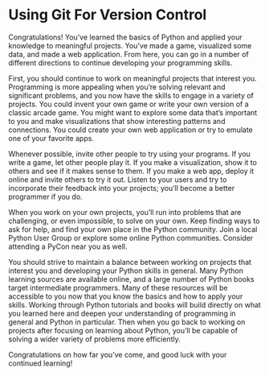 # Using Git For Version Control

Congratulations! You’ve learned the basics of Python and applied your
knowledge to meaningful projects. You’ve made a game, visualized some
data, and made a web application. From here, you can go in a number of
different directions to continue developing your programming skills.

First, you should continue to work on meaningful projects that interest
you. Programming is more appealing when you’re solving relevant and
significant problems, and you now have the skills to engage in a variety
of projects. You could invent your own game or write your own version of
a classic arcade game. You might want to explore some data that’s
important to you and make visualizations that show interesting patterns
and connections. You could create your own web application or try to
emulate one of your favorite apps.

Whenever possible, invite other people to try using your programs. If
you write a game, let other people play it. If you make a visualization,
show it to others and see if it makes sense to them. If you make a web
app, deploy it online and invite others to try it out. Listen to your
users and try to incorporate their feedback into your projects; you’ll
become a better programmer if you do.

When you work on your own projects, you’ll run into problems that are
challenging, or even impossible, to solve on your own. Keep finding ways
to ask for help, and find your own place in the Python community. Join a
local Python User Group or explore some online Python communities.
Consider attending a PyCon near you as well.

You should strive to maintain a balance between working on projects that
interest you and developing your Python skills in general. Many Python
learning sources are available online, and a large number of Python
books target intermediate programmers. Many of these resources will be
accessible to you now that you know the basics and how to apply your
skills. Working through Python tutorials and books will build directly
on what you learned here and deepen your understanding of programming in
general and Python in particular. Then when you go back to working on
projects after focusing on learning about Python, you’ll be capable of
solving a wider variety of problems more efficiently.

Congratulations on how far you’ve come, and good luck with your
continued learning!

